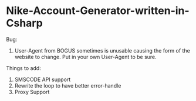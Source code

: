 # Nike-Account-Generator-written-in-Csharp

Bug: 
1. User-Agent from BOGUS sometimes is unusable causing the form of the website to change. Put in your own User-Agent to be sure.

Things to add:
1. SMSCODE API support
2. Rewrite the loop to have better error-handle
3. Proxy Support
